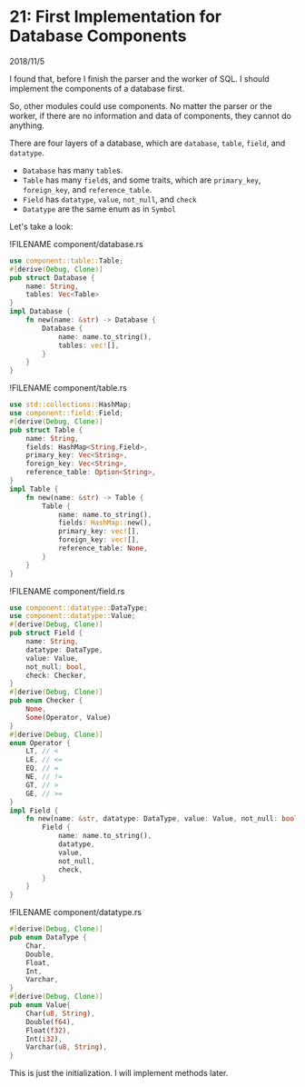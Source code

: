 # 21: First Implementation for Database Components

2018/11/5

I found that, before I finish the parser and the worker of SQL. I should implement the components of a database first.

So, other modules could use components. No matter the parser or the worker, if there are no information and data of components, they cannot do anything.

There are four layers of a database, which are `database`, `table`, `field`, and `datatype`.

- `Database` has many `table`s.
- `Table` has many `field`s, and some traits, which are `primary_key`, `foreign_key`, and `reference_table`.
- `Field` has `datatype`, `value`, `not_null`, and `check`
- `Datatype` are the same enum as in `Symbol`

Let's take a look:

!FILENAME component/database.rs

```rust
use component::table::Table;
#[derive(Debug, Clone)]
pub struct Database {
    name: String,
    tables: Vec<Table>
}
impl Database {
    fn new(name: &str) -> Database {
        Database {
            name: name.to_string(),
            tables: vec![],
        }
    }
}
```

!FILENAME component/table.rs

```rust
use std::collections::HashMap;
use component::field::Field;
#[derive(Debug, Clone)]
pub struct Table {
    name: String,
    fields: HashMap<String,Field>,
    primary_key: Vec<String>,
    foreign_key: Vec<String>,
    reference_table: Option<String>,
}
impl Table {
    fn new(name: &str) -> Table {
        Table {
            name: name.to_string(),
            fields: HashMap::new(),
            primary_key: vec![],
            foreign_key: vec![],
            reference_table: None,
        }
    }
}
```

!FILENAME component/field.rs

```rust
use component::datatype::DataType;
use component::datatype::Value;
#[derive(Debug, Clone)]
pub struct Field {
    name: String,
    datatype: DataType,
    value: Value,
    not_null: bool,
    check: Checker,
}
#[derive(Debug, Clone)]
pub enum Checker {
    None,
    Some(Operator, Value)
}
#[derive(Debug, Clone)]
enum Operator {
    LT, // <
    LE, // <=
    EQ, // =
    NE, // !=
    GT, // >
    GE, // >=
}
impl Field {
    fn new(name: &str, datatype: DataType, value: Value, not_null: bool, check: Checker) -> Field {
        Field {
            name: name.to_string(),
            datatype,
            value,
            not_null,
            check,
        }
    }
}
```

!FILENAME component/datatype.rs

```rust
#[derive(Debug, Clone)]
pub enum DataType {
    Char,
    Double,
    Float,
    Int,
    Varchar,
}
#[derive(Debug, Clone)]
pub enum Value{
    Char(u8, String),
    Double(f64),
    Float(f32),
    Int(i32),
    Varchar(u8, String),
}
```

This is just the initialization. I will implement methods later.
